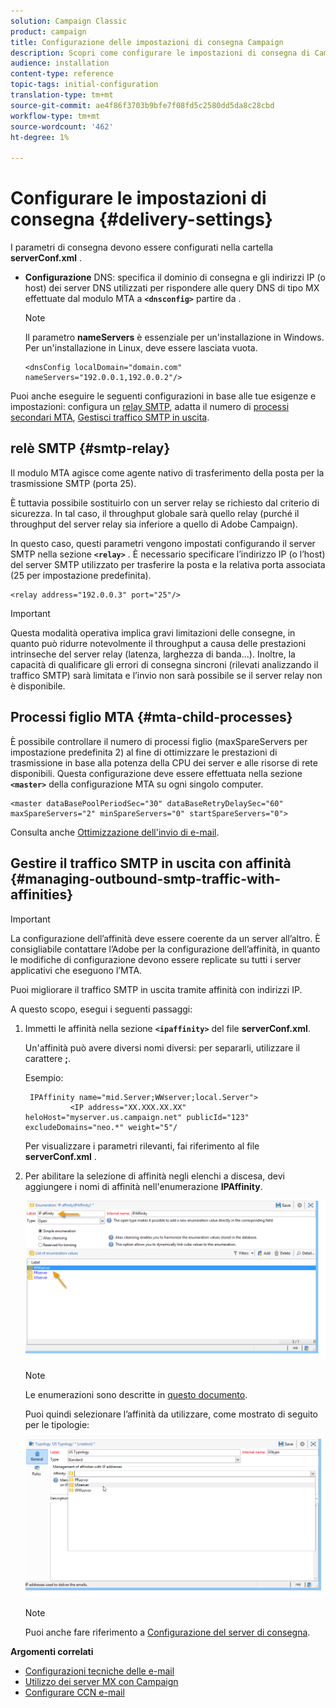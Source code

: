 ```yaml
---
solution: Campaign Classic
product: campaign
title: Configurazione delle impostazioni di consegna Campaign
description: Scopri come configurare le impostazioni di consegna di Campaign
audience: installation
content-type: reference
topic-tags: initial-configuration
translation-type: tm+mt
source-git-commit: ae4f86f3703b9bfe7f08fd5c2580dd5da8c28cbd
workflow-type: tm+mt
source-wordcount: '462'
ht-degree: 1%

---
```


# Configurare le impostazioni di consegna {#delivery-settings}

I parametri di consegna devono essere configurati nella cartella **serverConf.xml** .

* **Configurazione** DNS: specifica il dominio di consegna e gli indirizzi IP (o host) dei server DNS utilizzati per rispondere alle query DNS di tipo MX effettuate dal modulo MTA a  **`<dnsconfig>`** partire da .

   >[!NOTE]
   >
   >Il parametro **nameServers** è essenziale per un&#39;installazione in Windows. Per un&#39;installazione in Linux, deve essere lasciata vuota.

   ```
   <dnsConfig localDomain="domain.com" nameServers="192.0.0.1,192.0.0.2"/>
   ```

Puoi anche eseguire le seguenti configurazioni in base alle tue esigenze e impostazioni: configura un [relay SMTP](#smtp-relay), adatta il numero di [processi secondari MTA](#mta-child-processes), [Gestisci traffico SMTP in uscita](#managing-outbound-smtp-traffic-with-affinities).

## relè SMTP {#smtp-relay}

Il modulo MTA agisce come agente nativo di trasferimento della posta per la trasmissione SMTP (porta 25).

È tuttavia possibile sostituirlo con un server relay se richiesto dal criterio di sicurezza. In tal caso, il throughput globale sarà quello relay (purché il throughput del server relay sia inferiore a quello di Adobe Campaign).

In questo caso, questi parametri vengono impostati configurando il server SMTP nella sezione **`<relay>`** . È necessario specificare l’indirizzo IP (o l’host) del server SMTP utilizzato per trasferire la posta e la relativa porta associata (25 per impostazione predefinita).

```
<relay address="192.0.0.3" port="25"/>
```

>[!IMPORTANT]
>
>Questa modalità operativa implica gravi limitazioni delle consegne, in quanto può ridurre notevolmente il throughput a causa delle prestazioni intrinseche del server relay (latenza, larghezza di banda...). Inoltre, la capacità di qualificare gli errori di consegna sincroni (rilevati analizzando il traffico SMTP) sarà limitata e l’invio non sarà possibile se il server relay non è disponibile.

## Processi figlio MTA {#mta-child-processes}

È possibile controllare il numero di processi figlio (maxSpareServers per impostazione predefinita 2) al fine di ottimizzare le prestazioni di trasmissione in base alla potenza della CPU dei server e alle risorse di rete disponibili. Questa configurazione deve essere effettuata nella sezione **`<master>`** della configurazione MTA su ogni singolo computer.

```
<master dataBasePoolPeriodSec="30" dataBaseRetryDelaySec="60" maxSpareServers="2" minSpareServers="0" startSpareServers="0">
```

Consulta anche [Ottimizzazione dell&#39;invio di e-mail](../../installation/using/email-deliverability.md#email-sending-optimization).

## Gestire il traffico SMTP in uscita con affinità {#managing-outbound-smtp-traffic-with-affinities}

>[!IMPORTANT]
>
>La configurazione dell’affinità deve essere coerente da un server all’altro. È consigliabile contattare l’Adobe per la configurazione dell’affinità, in quanto le modifiche di configurazione devono essere replicate su tutti i server applicativi che eseguono l’MTA.

Puoi migliorare il traffico SMTP in uscita tramite affinità con indirizzi IP.

A questo scopo, esegui i seguenti passaggi:

1. Immetti le affinità nella sezione **`<ipaffinity>`** del file **serverConf.xml**.

   Un&#39;affinità può avere diversi nomi diversi: per separarli, utilizzare il carattere **;**.

   Esempio:

   ```
    IPAffinity name="mid.Server;WWserver;local.Server">
             <IP address="XX.XXX.XX.XX" heloHost="myserver.us.campaign.net" publicId="123" excludeDomains="neo.*" weight="5"/
   ```

   Per visualizzare i parametri rilevanti, fai riferimento al file **serverConf.xml** .

1. Per abilitare la selezione di affinità negli elenchi a discesa, devi aggiungere i nomi di affinità nell&#39;enumerazione **IPAffinity**.

   ![](assets/ipaffinity_enum.png)

   >[!NOTE]
   >
   >Le enumerazioni sono descritte in [questo documento](../../platform/using/managing-enumerations.md).

   Puoi quindi selezionare l’affinità da utilizzare, come mostrato di seguito per le tipologie:

   ![](assets/ipaffinity_typology.png)

   >[!NOTE]
   >
   >Puoi anche fare riferimento a [Configurazione del server di consegna](../../installation/using/email-deliverability.md#delivery-server-configuration).

**Argomenti correlati**
* [Configurazioni tecniche delle e-mail](email-deliverability.md)
* [Utilizzo dei server MX con Campaign](using-mx-servers.md)
* [Configurare CCN e-mail](email-archiving.md)

